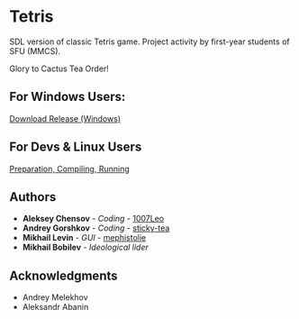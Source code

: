 # Tetris

SDL version of classic Tetris game.
Project activity by first-year students of SFU (MMCS).

Glory to Cactus Tea Order!

## For Windows Users:
[Download Release (Windows)](https://github.com/cactus-knights/tetris/releases)

## For Devs & Linux Users
[Preparation, Compiling, Running](https://github.com/cactus-knights/tetris/blob/master/Preparation.md)

## Authors

* **Aleksey Chensov** - *Coding* - [1007Leo](https://github.com/1007Leo)
* **Andrey Gorshkov** - *Coding* - [sticky-tea](https://github.com/sticky-tea)
* **Mikhail Levin** - *GUI* - [mephistolie](https://github.com/mephistolie)
* **Mikhail Bobilev** - *Ideological lider*

## Acknowledgments
* Andrey Melekhov
* Aleksandr Abanin
